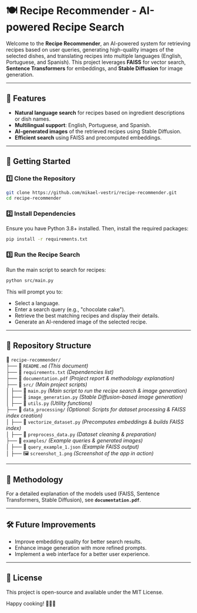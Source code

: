 # 🍽️ Recipe Recommender - AI-powered Recipe Search

Welcome to the **Recipe Recommender**, an AI-powered system for retrieving recipes based on user queries, generating high-quality images of the selected dishes, and translating recipes into multiple languages (English, Portuguese, and Spanish). This project leverages **FAISS** for vector search, **Sentence Transformers** for embeddings, and **Stable Diffusion** for image generation.

---

## 📌 Features
- **Natural language search** for recipes based on ingredient descriptions or dish names.
- **Multilingual support**: English, Portuguese, and Spanish.
- **AI-generated images** of the retrieved recipes using Stable Diffusion.
- **Efficient search** using FAISS and precomputed embeddings.

---

## 🚀 Getting Started

### 1️⃣ Clone the Repository
```bash
git clone https://github.com/mikael-vestri/recipe-recommender.git
cd recipe-recommender
```

### 2️⃣ Install Dependencies
Ensure you have Python 3.8+ installed. Then, install the required packages:
```bash
pip install -r requirements.txt
```

### 3️⃣ Run the Recipe Search
Run the main script to search for recipes:
```bash
python src/main.py
```
This will prompt you to:
- Select a language.
- Enter a search query (e.g., "chocolate cake").
- Retrieve the best matching recipes and display their details.
- Generate an AI-rendered image of the selected recipe.

---

## 📂 Repository Structure

📁 `recipe-recommender/`  
├── 📄 `README.md` *(This document)*  
├── 📄 `requirements.txt` *(Dependencies list)*  
├── 📄 `documentation.pdf` *(Project report & methodology explanation)*  
├── 📁 `src/` *(Main project scripts)*  
│   ├── 📄 `main.py` *(Main script to run the recipe search & image generation)*  
│   ├── 📄 `image_generation.py` *(Stable Diffusion-based image generation)*  
│   ├── 📄 `utils.py` *(Utility functions)*  
├── 📁 `data_processing/` *(Optional: Scripts for dataset processing & FAISS index creation)*  
│   ├── 📄 `vectorize_dataset.py` *(Precomputes embeddings & builds FAISS index)*  
│   ├── 📄 `preprocess_data.py` *(Dataset cleaning & preparation)*  
├── 📁 `examples/` *(Example queries & generated images)*  
│   ├── 📄 `query_example_1.json` *(Example FAISS output)*  
│   ├── 🖼️ `screenshot_1.png` *(Screenshot of the app in action)*  

---

## 📖 Methodology
For a detailed explanation of the models used (FAISS, Sentence Transformers, Stable Diffusion), see **`documentation.pdf`**.

---

## 🛠️ Future Improvements
- Improve embedding quality for better search results.
- Enhance image generation with more refined prompts.
- Implement a web interface for a better user experience.

---

## 📜 License
This project is open-source and available under the MIT License.

Happy cooking! 🍕🥗🍰

